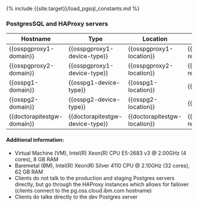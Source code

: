 {% include {{site.target}}/load_pgsql_constants.md %}

### PostgresSQL and HAProxy servers


| Hostname               | Type                 | Location                 | Region                 | Public IP                 | Private IP                 | Environment | Notes
| -----------            | ---------                   | ------------------------ | ------                 | --------------            | ---------------            | ---------   | ------
| {{osspgproxy1-domain}} | {{osspgproxy1-device-type}} | {{osspgproxy1-location}} | {{osspgproxy1-region}} | {{osspgproxy1-public-ip}} | {{osspgproxy1-private-ip}} | {{osspgproxy1-env}} | {{osspgproxy1-notes}} |
| {{osspgproxy2-domain}} | {{osspgproxy1-device-type}} | {{osspgproxy2-location}} | {{osspgproxy2-region}} | {{osspgproxy2-public-ip}} | {{osspgproxy2-private-ip}} | {{osspgproxy2-env}} | {{osspgproxy2-notes}} |
| {{osspg1-domain}}      | {{osspg1-device-type}}      | {{osspg1-location}}      | {{osspg1-region}}  | {{osspg1-public-ip}}   | {{osspg1-private-ip}} | {{osspg1-env}} | {{osspg1-notes}} |
| {{osspg2-domain}}      | {{osspg2-device-type}}      | {{osspg2-location}}      | {{osspg2-region}} | {{osspg2-public-ip}}   | {{osspg2-private-ip}} | {{osspg2-env}} | {{osspg2-notes}} |
| {{doctorapitestgw-domain}} | {{doctorapitestgw-device-type}} | {{doctorapitestgw-location}} | {{doctorapitestgw-region}} | {{doctorapitestgw-public-ip}} | {{doctorapitestgw-private-ip}} | {{doctorapitestgw-env}} | {{doctorapitestgw-notes}} |


#### Additional information:

* Virtual Machine (VM), Intel(R) Xeon(R) CPU E5-2683 v3 @ 2.00GHz (4 cores), 8 GB RAM
* Baremetal (BM), Intel(R) Xeon(R) Silver 4110 CPU @ 2.10GHz (32 cores), 62 GB RAM
* Clients do not talk to the production and staging Postgres servers directly, but go through the HAProxy instances which allows for failover (clients connect to the pg.oss.cloud.ibm.com hostname)
* Clients do talke directly to the dev Postgres server
